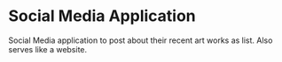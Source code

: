 # Social Media Application
Social Media application to post about their recent art works as list. 
Also serves like a website. 
